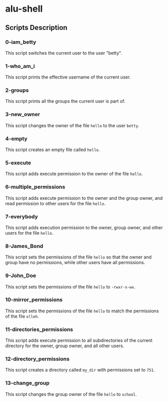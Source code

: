 # alu-shell

## Scripts Description

### 0-iam_betty
This script switches the current user to the user "betty".

### 1-who_am_i
This script prints the effective username of the current user.

### 2-groups
This script prints all the groups the current user is part of.

### 3-new_owner
This script changes the owner of the file `hello` to the user `betty`.

### 4-empty
This script creates an empty file called `hello`.

### 5-execute
This script adds execute permission to the owner of the file `hello`.

### 6-multiple_permissions
This script adds execute permission to the owner and the group owner, and read permission to other users for the file `hello`.

### 7-everybody
This script adds execution permission to the owner, group owner, and other users for the file `hello`.

### 8-James_Bond
This script sets the permissions of the file `hello` so that the owner and group have no permissions, while other users have all permissions.

### 9-John_Doe
This script sets the permissions of the file `hello` to `-rwxr-x-wx`.

### 10-mirror_permissions
This script sets the permissions of the file `hello` to match the permissions of the file `olleh`.

### 11-directories_permissions
This script adds execute permission to all subdirectories of the current directory for the owner, group owner, and all other users.

### 12-directory_permissions
This script creates a directory called `my_dir` with permissions set to `751`.

### 13-change_group
This script changes the group owner of the file `hello` to `school`.


